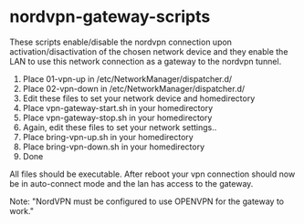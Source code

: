 # nordvpn-gateway-scripts

These scripts  enable/disable the nordvpn connection upon activation/disactivation of the chosen network device and they enable the LAN to use this network connection as a gateway to the nordvpn tunnel.

1. Place 01-vpn-up in /etc/NetworkManager/dispatcher.d/
2. Place 02-vpn-down in /etc/NetworkManager/dispatcher.d/
3. Edit these files to set your network device and homedirectory
4. Place vpn-gateway-start.sh in your homedirectory
5. Place vpn-gateway-stop.sh in your homedirectory
6. Again, edit these files to set your network settings..
7. Place bring-vpn-up.sh in your homedirectory
8. Place bring-vpn-down.sh in your homedirectory
9. Done

All files should be executable.  After reboot your vpn connection should now be in auto-connect mode and the lan has access to the gateway.

Note: "NordVPN must be configured to use OPENVPN for the gateway to work."
